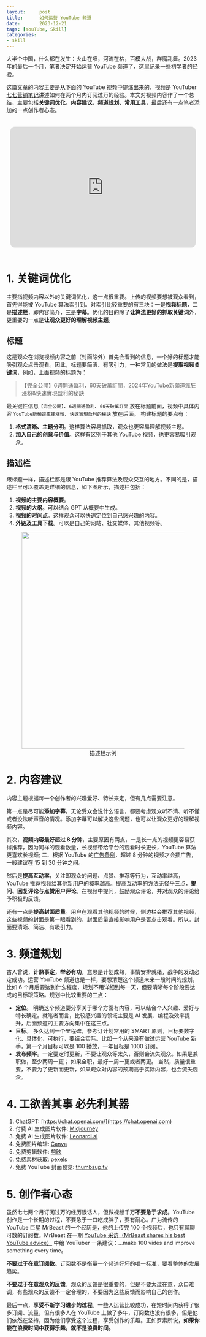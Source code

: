 ```yaml
---
layout:     post
title:      如何运营 YouTube 频道
date:       2023-12-21
tags: [YouTube, Skill]
categories: 
- skill
---
```


大半个中国，什么都在发生：火山在喷，河流在枯，百模大战，群魔乱舞。2023 年的最后一个月，笔者决定开始运营 YouTube 频道了，这里记录一些初学者的经验。 


这篇文章的内容主要是从下面的 YouTube 视频中提炼出来的，视频是 YouTuber [七七营销笔记](https://www.youtube.com/@77MediaBook)讲述如何在两个月内订阅过万的经验。本文对视频内容作了一个总结，主要包括**关键词优化、内容建议、频道规划、常用工具**，最后还有一点笔者添加的一点创作者心态。

<style>
  .video-container {
    display: flex;
    justify-content: center;
    padding: 20px 10px;
  }

  iframe {
    width: 560px;
    height: 315px;
  }
</style>


<div class="video-container">
  <iframe
  width="560" 
  height="315"
  src="https://www.youtube.com/embed/Z97u98GOPKM?si=EFWCYP7IA3lct6yn" 
  title="YouTube video player" 
  frameborder="0"
  allow="accelerometer; autoplay; clipboard-write; encrypted-media; gyroscope; picture-in-picture; web-share" 
  allowfullscreen
  style="border-radius: 12px;"></iframe>
</div>


# 1. 关键词优化
主要指视频内容以外的关键词优化，这一点很重要。上传的视频要想被观众看到，首先得能被 YouTube 算法索引到。对索引比较重要的有三块：一是**视频标题**，二是**描述栏**，即内容简介，三是**字幕**。优化的目的除了**让算法更好的抓取关键词**外，更重要的一点是**让观众更好的理解视频主题**。

## 标题 
这是观众在浏览视频内容之前（封面除外）首先会看到的信息，一个好的标题才能吸引观众点击观看。因此，标题要简洁、有吸引力，一种常见的做法是**提取视频关键词**，例如，上面视频的标题为：

> 【完全公開】6週開通盈利，60天破萬訂閱，2024年YouTube新頻道瘋狂漲粉&快速實現盈利的秘訣

最关键性信息`【完全公開】`、`6週開通盈利`、`60天破萬訂閱` 放在标题前面，视频中具体内容 `YouTube新頻道瘋狂漲粉`、`快速實現盈利的秘訣` 放在后面。 构建标题的要点有：
1. **格式清晰、主题分明**。这样算法容易抓取，观众也更容易理解视频主题。 
2. **加入自己的创意与价值**。这样有区别于其他 YouTube 视频，也更容易吸引观众。

## 描述栏 
跟标题一样，描述栏都是跟 YouTube 推荐算法及观众交互的地方。不同的是，描述栏里可以覆盖更详细的信息，如下图所示，描述栏包括：
1. **视频的主要内容概要**。 
2. **视频的大纲**。可以结合 GPT 从概要中生成。
3. **视频的时间点**。这样观众可以快速定位到自己感兴趣的内容。
4. **外链及工具下载**。可以是自己的网站、社交媒体、其他视频等。

<figure style="text-align: center;">
    <img src="https://host.ddot.cc/tmp_content_20231223_1651.png" width=566pt>
    <figcaption style="text-align:center"> 描述栏示例 </figcaption>
</figure>

# 2. 内容建议
内容主题根据每一个创作者的兴趣爱好、特长来定，但有几点需要注意。

第一点是尽可能**添加字幕**。无论受众会说什么语言，都要考虑观众听不清、听不懂或者没法听声音的情况。添加字幕可以解决这些问题，也可以让观众更好的理解视频内容。 

其次，**视频内容最好超过 8 分钟**，主要原因有两点，一是长一点的视频更容易获得推荐，因为同样的观看数量，长视频带给平台的观看时长更长，YouTube 算法更喜欢长视频; 二、根据 YouTube 的[广告条例](https://dlj.one/bezgte)，超过 8 分钟的视频才会插广告，一般建议在 15 到 30 分钟之间。

然后是**提高互动率**，关注即观众的问题、点赞、推荐等行为，互动率越高，YouTube 推荐视频给其他新用户的概率越高。提高互动率的方法无怪乎三点，**提问、回复评论与点赞用户评论**。在视频中提问，鼓励观众评论，并对观众的评论给予积极的反馈。 

还有一点是**提高封面质量**。用户在观看其他视频的时候，侧边栏会推荐其他视频，这些视频的封面是第一眼看到的，封面质量直接影响用户是否点击观看。所以，封面要清晰、简洁、有吸引力。

# 3. 频道规划

古人曾说，**计熟事定，举必有功**，意思是计划成熟，事情安排就绪，战争的发动必定成功。运营 YouTube 频道也是一样，要想清楚这个频道未来一段时间的规划，比如 6 个月后要达到什么程度，规划不用详细到每一天，但要清晰每个阶段要达成的目标跟策略。规划中比较重要的三点：
- **定位**。 明确这个频道要分享关于哪个方面有内容，可以结合个人兴趣、爱好与特长确定。就笔者而言，比较感兴趣的领域主要是 AI 发展、编程及效率提升，后面频道的主要方向集中在这三点。 
- **目标**。 多久达到一个里程碑，参考订计划常用的 SMART 原则，目标要数字化、具体化、可执行，要结合实际。比如一个从来没有做过运营 YouTube 新手，第一个月目标可以是 100 播放，一年目标是 1000 订阅。
- **发布频率**。一定要定时更新，不要让观众等太久，否则会流失观众。如果是兼职做，至少两周一更； 如果全职，最好一周一更或者两更。 当然，质量很重要，不要为了更新而更新，如果观众对内容的预期高于实际内容，也会流失观众。


# 4. 工欲善其事 必先利其器 
1. ChatGPT: [https://chat.openai.com/](https://chat.openai.com)
2. 付费 AI 生成图片软件: [Midjourney](https://www.midjourney.com/app/)
3. 免费 AI 生成图片软件: [Leonardi.ai](https://leonardo.ai)
4. 免费图片编辑: [Canva](https://www.canva.com/)
5. 免费剪辑软件: [剪映](https://www.capcut.cn/)
6. 免费素材获取: [pexels](https://www.pexels.com/)
7. 免费 YouTube 封面预览: [thumbsup.tv](https://thumbsup.tv/)


# 5. 创作者心态 
虽然七七两个月订阅过万的经历很诱人，但做视频千万**不要急于求成**。YouTube 创作是一个长期的过程，不要急于一口吃成胖子，要有耐心。广为流传的 YouTube 巨星 MrBeast 的一个经历是，他的上传完 100 个视频后，也只有聊聊可数的订阅数。MrBeast 在一期 [YouTube 采访（MrBeast shares his best YouTube advice）](https://www.youtube.com/watch?v=9DBJXRy5dvk) 中给 YouTuber 一条建议：...make 100 vides and improve something every time。

**不要过于在意订阅数**。订阅数不是衡量一个频道好坏的唯一标准，要看整体的发展趋势。

**不要过于在意观众的反馈**。观众的反馈是很重要的，但是不要太过在意，众口难调，有些观众的反馈不一定合理的，不要因为这些反馈而影响自己的创作。

最后一点，**享受不断学习进步的过程**。一些人运营比较成功，在短时间内获得了很多订阅、流量，但有很多人在 YouTube 上做了多年，订阅数也没有很多，但是他们依然在坚持，因为他们享受这个过程，享受创作的乐趣。正如罗素所说，**如果你能在浪费时间中获得乐趣，就不是浪费时间。**

